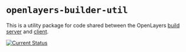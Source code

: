 # `openlayers-builder-util`

This is a utility package for code shared between the OpenLayers [build server](https://github.com/openlayers/builder) and [client](https://github.com/openlayers/builder-client).

[![Current Status](https://travis-ci.org/openlayers/builder-util.svg?branch=master)](https://travis-ci.org/openlayers/builder-util)
